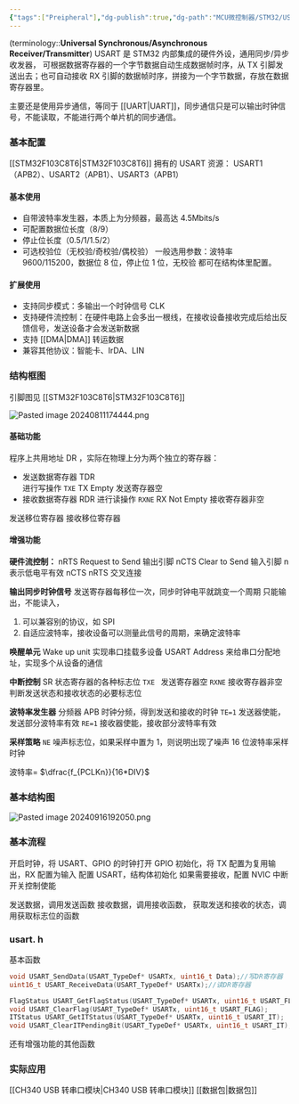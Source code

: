 ```yaml
---
{"tags":["Preipheral"],"dg-publish":true,"dg-path":"MCU微控制器/STM32/USART.md","permalink":"/MCU微控制器/STM32/USART/","dgPassFrontmatter":true,"noteIcon":"","created":"2024-09-17T11:36:41.299+08:00","updated":"2025-03-19T10:15:37.453+08:00"}
---
```



(terminology::**Universal Synchronous/Asynchronous Receiver/Transmitter**)
USART 是 STM32 内部集成的硬件外设，通用同步/异步收发器，
可根据数据寄存器的一个字节数据自动生成数据帧时序，从 TX 引脚发送出去；也可自动接收 RX 引脚的数据帧时序，拼接为一个字节数据，存放在数据寄存器里。

主要还是使用异步通信，等同于 [[UART\|UART]]，同步通信只是可以输出时钟信号，不能读取，不能进行两个单片机的同步通信。
### 基本配置
[[STM32F103C8T6\|STM32F103C8T6]] 拥有的 USART 资源：
USART1（APB2）、USART2（APB1）、USART3（APB1）
#### 基本使用
- 自带波特率发生器，本质上为分频器，最高达 4.5Mbits/s
- 可配置数据位长度（8/9）
- 停止位长度（0.5/1/1.5/2）
- 可选校验位（无校验/奇校验/偶校验）
一般选用参数：波特率 9600/115200，数据位 8 位，停止位 1 位，无校验
都可在结构体里配置。

#### 扩展使用
- 支持同步模式：多输出一个时钟信号 CLK
- 支持硬件流控制：在硬件电路上会多出一根线，在接收设备接收完成后给出反馈信号，发送设备才会发送新数据
- 支持 [[DMA\|DMA]] 转运数据
- 兼容其他协议：智能卡、IrDA、LIN

### 结构框图
引脚图见 [[STM32F103C8T6\|STM32F103C8T6]]

![Pasted image 20240811174444.png](/img/user/Functional%20files/Photo%20Resources/Pasted%20image%2020240811174444.png)

#### 基础功能
程序上共用地址 DR ，实际在物理上分为两个独立的寄存器：
- 发送数据寄存器 TDR  
	进行写操作
	`TXE` TX Empty  发送寄存器空
- 接收数据寄存器 RDR 
	进行读操作
	`RXNE` RX Not Empty  接收寄存器非空

发送移位寄存器
接收移位寄存器 

#### 增强功能
**硬件流控制：**
nRTS  Request to Send 输出引脚
nCTS  Clear to Send  输入引脚 
n 表示低电平有效 
nCTS nRTS 交叉连接

**输出同步时钟信号**
发送寄存器每移位一次，同步时钟电平就跳变一个周期
只能输出，不能读入，
1. 可以兼容别的协议，如 SPI
2. 自适应波特率，接收设备可以测量此信号的周期，来确定波特率


**唤醒单元** Wake up unit 
实现串口挂载多设备
USART Address 来给串口分配地址，实现多个从设备的通信

**中断控制**
SR 状态寄存器的各种标志位
`TXE `  发送寄存器空
`RXNE`  接收寄存器非空
判断发送状态和接收状态的必要标志位

**波特率发生器**
分频器
APB 时钟分频，得到发送和接收的时钟
`TE=1`   发送器使能，发送部分波特率有效
`RE=1`   接收器使能，接收部分波特率有效

**采样策略**
`NE` 噪声标志位，如果采样中置为 1，则说明出现了噪声
16 位波特率采样时钟

波特率= $\dfrac{f_{PCLKn}}{16*DIV}$

### 基本结构图
![Pasted image 20240916192050.png](/img/user/Functional%20files/Photo%20Resources/Pasted%20image%2020240916192050.png)

### 基本流程
开启时钟，将 USART、GPIO 的时钟打开
GPIO 初始化，将 TX 配置为复用输出，RX 配置为输入
配置 USART，结构体初始化
如果需要接收，配置 NVIC 中断
开关控制使能

发送数据，调用发送函数
接收数据，调用接收函数，
获取发送和接收的状态，调用获取标志位的函数

### usart. h
基本函数
```C
void USART_SendData(USART_TypeDef* USARTx, uint16_t Data);//写DR寄存器
uint16_t USART_ReceiveData(USART_TypeDef* USARTx);//读DR寄存器

FlagStatus USART_GetFlagStatus(USART_TypeDef* USARTx, uint16_t USART_FLAG);
void USART_ClearFlag(USART_TypeDef* USARTx, uint16_t USART_FLAG);
ITStatus USART_GetITStatus(USART_TypeDef* USARTx, uint16_t USART_IT);
void USART_ClearITPendingBit(USART_TypeDef* USARTx, uint16_t USART_IT);
```

还有增强功能的其他函数

### 实际应用
[[CH340 USB 转串口模块\|CH340 USB 转串口模块]]
[[数据包\|数据包]]

